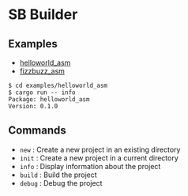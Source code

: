 # SB Builder

## Examples

- [helloworld_asm](examples/helloworld_asm/)
- [fizzbuzz_asm](examples/fizzbuzz_asm/)

```
$ cd examples/helloworld_asm
$ cargo run -- info
Package: helloworld_asm
Version: 0.1.0
```

## Commands

- `new` : Create a new project in an existing directory
- `init` : Create a new project in a current directory
- `info` : Display information about the project
- `build` : Build the project
- `debug` : Debug the project
